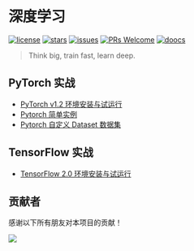 # 深度学习

[![license](https://badgen.net/github/license/doocs/deep-learning?color=green)](https://github.com/doocs/deep-learning/blob/main/LICENSE)
[![stars](https://badgen.net/github/stars/doocs/deep-learning)](https://github.com/doocs/deep-learning/stargazers)
[![issues](https://badgen.net/github/open-issues/doocs/deep-learning)](https://github.com/doocs/deep-learning/issues)
[![PRs Welcome](https://badgen.net/badge/PRs/welcome/green)](http://makeapullrequest.com)
[![doocs](https://badgen.net/badge/organization/join%20us/cyan)](https://doocs.github.io/#/?id=how-to-join)

> Think big, train fast, learn deep.

## PyTorch 实战

- [PyTorch v1.2 环境安装与试运行](docs/pytorch-environment-init.md)
- [Pytorch 简单实例](docs/pytorch-basic-application.md)
- [Pytorch 自定义 Dataset 数据集](docs/pytorch-customize-dataset.md)

## TensorFlow 实战

- [TensorFlow 2.0 环境安装与试运行](docs/tensorflow2-env-init.md)

## 贡献者

感谢以下所有朋友对本项目的贡献！

<a href="https://github.com/doocs/deep-learning/graphs/contributors" target="_blank"><img src="https://contrib.rocks/image?repo=doocs/deep-learning&max=500" /></a>
